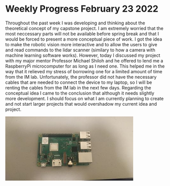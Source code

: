 # Weekly Progress February 23 2022

Throughout the past week I was developing and thinking about the theoretical concept of my capstone project. I am extremely worried that the most neccessary parts will not be available 
before spring break and that I would be forced to present a more conceptual piece of work. I got the idea to make the robotic vision more interactive and to allow the users to give and read
commands to the lidar scanner (similary to how a camera with machine learning software works). However, today I discussed my project with my major mentor Professor Michael Shiloh and he offered
to lend me a RaspberryPi microcomputer for as long as I need one. This helped me in the way that it relieved my stress of borrowing one for a limited amount of time from the IM lab. Unfortunately, the 
professor did not have the necessary cables that are needed to connect the device to my laptop, so I will be renting the cables from the IM lab in the next few days. Regarding the conceptual idea
I came to the conclusion that although it needs slightly more development. I should focus on what I am currently planning to create and not start larger projects that would overshadow my current idea and project.

![](pi.jpg)
